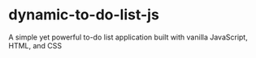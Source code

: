 # dynamic-to-do-list-js
A simple yet powerful to-do list application built with vanilla JavaScript, HTML, and CSS
